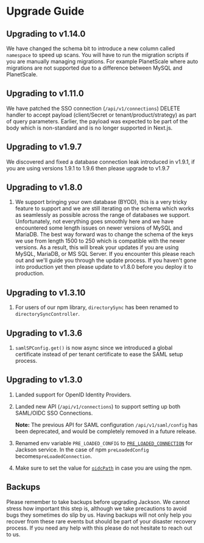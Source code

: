 # Upgrade Guide

## Upgrading to v1.14.0

We have changed the schema bit to introduce a new column called `namespace` to speed up scans. You will have to run the migration scripts if you are manually managing migrations. For example PlanetScale where auto migrations are not supported due to a difference between MySQL and PlanetScale.

## Upgrading to v1.11.0

We have patched the SSO connection (`/api/v1/connections`) DELETE handler to accept payload (client/Secret or tenant/product/strategy) as part of query parameters. Earlier, the payload was expected to be part of the body which is non-standard and is no longer supported in Next.js.

## Upgrading to v1.9.7

We discovered and fixed a database connection leak introduced in v1.9.1, if you are using versions 1.9.1 to 1.9.6 then please upgrade to v1.9.7

## Upgrading to v1.8.0

1. We support bringing your own database (BYOD), this is a very tricky feature to support and we are still iterating on the schema which works as seamlessly as possible across the range of databases we support. Unfortunately, not everything goes smoothly here and we have encountered some length issues on newer versions of MySQL and MariaDB. The best way forward was to change the schema of the keys we use from length 1500 to 250 which is compatible with the newer versions. As a result, this will break your updates if you are using MySQL, MariaDB, or MS SQL Server. If you encounter this please reach out and we'll guide you through the update process. If you haven't gone into production yet then please update to v1.8.0 before you deploy it to production.

## Upgrading to v1.3.10

1. For users of our npm library, `directorySync` has been renamed to `directorySyncController`.

## Upgrading to v1.3.6

1. `samlSPConfig.get()` is now async since we introduced a global certificate instead of per tenant certificate to ease the SAML setup process.

## Upgrading to v1.3.0

1. Landed support for OpenID Identity Providers.
2. Landed new API (`/api/v1/connections`) to support setting up both SAML/OIDC SSO Connections.

   **Note:** The previous API for SAML configuration `/api/v1/saml/config` has been deprecated, and would be completely removed in a future release.

3. Renamed env variable `PRE_LOADED_CONFIG` to [`PRE_LOADED_CONNECTION`](deploy/env-variables.md#pre_loaded_connection) for Jackson service. In the case of npm `preLoadedConfig` becomes`preLoadedConnection`.
4. Make sure to set the value for [`oidcPath`](deploy/env-variables.md#oidc_path) in case you are using the npm.

## Backups

Please remember to take backups before upgrading Jackson. We cannot stress how important this step is, although we take precautions to avoid bugs they sometimes do slip by us. Having backups will not only help you recover from these rare events but should be part of your disaster recovery process. If you need any help with this please do not hesitate to reach out to us.
